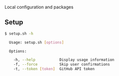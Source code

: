 Local configuration and packages

## Setup

```bash
$ setup.sh -h

  Usage: setup.sh [options]

  Options:

    -h, --help           Display usage information
    -f, --force          Skip user confirmations
    -t, --token [token]  GitHub API token
 
```
